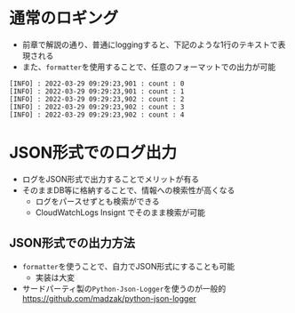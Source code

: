 # 通常のロギング

- 前章で解説の通り、普通にloggingすると、下記のような1行のテキストで表現される
- また、`formatter`を使用することで、任意のフォーマットでの出力が可能

```sh:出力結果
[INFO] : 2022-03-29 09:29:23,901 : count : 0
[INFO] : 2022-03-29 09:29:23,901 : count : 1
[INFO] : 2022-03-29 09:29:23,902 : count : 2
[INFO] : 2022-03-29 09:29:23,902 : count : 3
[INFO] : 2022-03-29 09:29:23,902 : count : 4
```


# JSON形式でのログ出力
- ログをJSON形式で出力することでメリットが有る
- そのままDB等に格納することで、情報への検索性が高くなる
    - ログをパースせずとも検索ができる
    - CloudWatchLogs Insignt でそのまま検索が可能


## JSON形式での出力方法
- `formatter`を使うことで、自力でJSON形式にすることも可能
    - 実装は大変
- サードパーティ製の`Python-Json-Logger`を使うのが一般的
    https://github.com/madzak/python-json-logger
